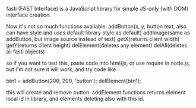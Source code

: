 fasti (FAST Interface) is a JavaScript library for simple JS-only (with DOM) interface creation.

Now it's not so much functions available: 
addButton(x, y, button text, also can have style and uses default library style as default)
addImage(same as addButton, but image source instead of text)
getX(returns client width)
getY(returns client height)
delElement(deletes any element)
delAll(deletes all fasti objects)

so if you want to test this, paste code into html/js, or use require in node.js, 
but I'm not sure it will work, and try code like

btn1 = addButton(200, 200, 'button');
delElement(btn1);

this will create and remove button.
addElement functions returns element local id in library, and 
elements deleting also with this id.

